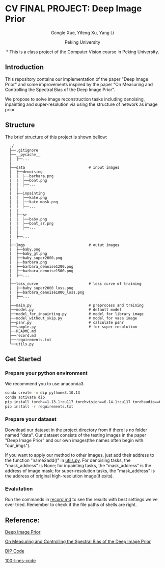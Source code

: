 # CV FINAL PROJECT: Deep Image Prior  

<div align="center">

Gongle Xue, Yifeng Xu, Yang Li 

Peking University


\* This is a class project of the Computer Vision course in Peking University. 

</div>


## Introduction
This repository contains our implementation of the paper "Deep Image Prior" and some improvements inspired by the paper "On Measuring and Controlling the Spectral Bias of the Deep Image Prior". 

We propose to solve image reconstruction tasks including denoising, inpainting and super-resolution via using the structure of network as image prior.

## Structure
The brief structure of this project is shown bellow: 
  ```
    ./
    ├──.gitignore
    ├──__pycache__
    |  ├──...
    |
    ├──data                             # input images
    |  ├──denoising
    |  |  ├──barbara.png
    |  |  ├──boat.png
    |  |  ├──...
    |  |
    |  ├──inpainting
    |  |  ├──kate.png
    |  |  ├──kate_mask.png
    |  |  ├──...
    |  |
    |  ├──sr
    |  |  ├──baby.png
    |  |  ├──boat_sr.png
    |  |  ├──...
    |  |
    |  ├──...
    |
    ├──Imgs                             # outut images
    |  ├──baby.png
    |  ├──baby_gt.png
    |  ├──baby_super2000.png
    |  ├──barbara.png
    |  ├──barbara_denoise1200.png
    |  ├──barbara_denoise1500.png
    |  ├──...
    |
    ├──loss_curve                       # loss curve of training
    |  ├──baby_super2000_loss.png
    |  ├──barbara_denoise1800_loss.png
    |  ├──...
    |
    ├──main.py                          # preprocess and training 
    ├──model.py                         # default model
    ├──model_for_inpainting.py          # model for library image
    ├──model_without_skip.py            # model for vase image
    ├──psnr.py                          # calculate psnr
    ├──sample.py                        # for super-resolution
    ├──README.md
    ├──record.md
    ├──requirements.txt
    └──utils.py
  ```

## Get Started
### Prepare your python environment
We recommend you to use anaconda3.
  ```bash
  conda create -n dip python=3.10.13
  conda activate dip
  pip install torch==1.13.1+cu117 torchvision==0.14.1+cu117 torchaudio==0.13.1 --extra-index-url https://download.pytorch.org/whl/cu117
  pip install -r requirements.txt
  ```

### Prepare your dataset
Download our dataset in the project directory from []() if there is no folder named "data". Our dataset consists of the testing images in the paper "Deep Image Prior" and our own images(the names often begin with "our_imgs"). 

If you want to apply our method to other images, just add their address to the function "name2add()" in [utils.py](utils.py). For denoising tasks, the "mask_address" is None; for inpainting tasks, the "mask_address" is the address of image mask; for super-resolution tasks, the "mask_address" is the address of original high-resolution image(if exits).

### Evalutation
Run the commands in [record.md](record.md) to see the results with best settings we've ever tried. Remember to check if the file paths of shells are right.

## Reference: 
[Deep Image Prior](https://arxiv.org/pdf/1711.10925.pdf) 

[On Measuring and Controlling the Spectral Bias of the Deep Image Prior](https://arxiv.org/abs/2107.01125) 

[DIP Code](https://github.com/DmitryUlyanov/deep-image-prior) 


[100-lines-code](https://github.com/MaximeVandegar/Papers-in-100-Lines-of-Code)  